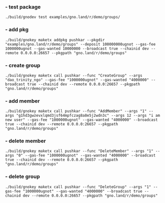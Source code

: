 ### - test package
	./build/gnodev test examples/gno.land/r/demo/groups/

### - add pkg
	./build/gnokey maketx addpkg pushkar --pkgdir "examples/gno.land/r/demo/groups" --deposit 100000000ugnot --gas-fee 1000000ugnot --gas-wanted 10000000 --broadcast true --chainid dev --remote 0.0.0.0:26657 --pkgpath "gno.land/r/demo/groups"

	
### - create group
	./build/gnokey maketx call pushkar --func "CreateGroup" --args "dao_trinity_ngo" --gas-fee "1000000ugnot" --gas-wanted "4000000" --broadcast true --chainid dev --remote 0.0.0.0:26657 --pkgpath "gno.land/r/demo/groups"

### - add member
	./build/gnokey maketx call pushkar --func "AddMember" --args "1" --args "g1hd3gwzevxlqmd3jsf64mpfczag8a8e5j2wdn3c" --args 12 --args "i am new user" --gas-fee "1000000ugnot" --gas-wanted "4000000" --broadcast true --chainid dev --remote 0.0.0.0:26657 --pkgpath "gno.land/r/demo/groups"


### - delete member
	./build/gnokey maketx call pushkar --func "DeleteMember" --args "1" --args "0" --gas-fee "1000000ugnot" --gas-wanted "4000000" --broadcast true --chainid dev --remote 0.0.0.0:26657 --pkgpath "gno.land/r/demo/groups"

### - delete group
	./build/gnokey maketx call pushkar --func "DeleteGroup" --args "1" --gas-fee "1000000ugnot" --gas-wanted "4000000" --broadcast true --chainid dev --remote 0.0.0.0:26657 --pkgpath "gno.land/r/demo/groups"
